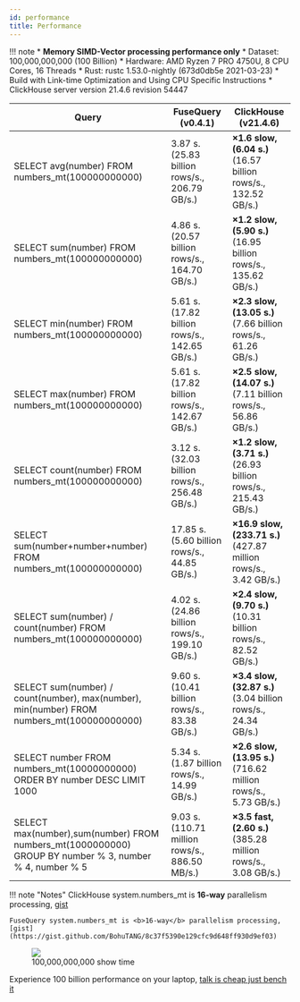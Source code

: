 ```yaml
---
id: performance
title: Performance
---
```


!!! note
    * **Memory SIMD-Vector processing performance only**
    * Dataset: 100,000,000,000 (100 Billion)
    * Hardware: AMD Ryzen 7 PRO 4750U, 8 CPU Cores, 16 Threads
    * Rust: rustc 1.53.0-nightly (673d0db5e 2021-03-23)
    * Build with Link-time Optimization and Using CPU Specific Instructions
    * ClickHouse server version 21.4.6 revision 54447

| Query                                                        | FuseQuery (v0.4.1)                                  | ClickHouse (v21.4.6)                                         |
| ------------------------------------------------------------ | --------------------------------------------------- | ------------------------------------------------------------ |
| SELECT avg(number) FROM numbers_mt(100000000000)             | 3.87 s.<br /> (25.83 billion rows/s., 206.79 GB/s.) | **×1.6 slow, (6.04 s.)** <br /> (16.57 billion rows/s., 132.52 GB/s.) |
| SELECT sum(number) FROM numbers_mt(100000000000)             | 4.86 s.<br />(20.57 billion rows/s., 164.70 GB/s.)  | **×1.2 slow, (5.90 s.)** <br />(16.95 billion rows/s., 135.62 GB/s.) |
| SELECT min(number) FROM numbers_mt(100000000000)             | 5.61 s.<br />(17.82 billion rows/s., 142.65 GB/s.)  | **×2.3 slow, (13.05 s.)** <br /> (7.66 billion rows/s., 61.26 GB/s.) |
| SELECT max(number) FROM numbers_mt(100000000000)             | 5.61 s.<br />(17.82 billion rows/s., 142.67 GB/s.)  | **×2.5 slow, (14.07 s.)** <br /> (7.11 billion rows/s., 56.86 GB/s.) |
| SELECT count(number) FROM numbers_mt(100000000000)           | 3.12 s.<br />(32.03 billion rows/s., 256.48 GB/s.)  | **×1.2 slow, (3.71 s.)** <br /> (26.93 billion rows/s., 215.43 GB/s.) |
| SELECT sum(number+number+number) FROM numbers_mt(100000000000) | 17.85 s.<br />(5.60 billion rows/s., 44.85 GB/s.)   | **×16.9 slow, (233.71 s.)** <br /> (427.87 million rows/s., 3.42 GB/s.) |
| SELECT sum(number) / count(number) FROM numbers_mt(100000000000) | 4.02 s.<br />(24.86 billion rows/s., 199.10 GB/s.)  | **×2.4 slow, (9.70 s.)** <br /> (10.31 billion rows/s., 82.52 GB/s.) |
| SELECT sum(number) / count(number), max(number), min(number) FROM numbers_mt(100000000000) | 9.60 s.<br />(10.41 billion rows/s., 83.38 GB/s.)   | **×3.4 slow, (32.87 s.)** <br /> (3.04 billion rows/s., 24.34 GB/s.) |
| SELECT number FROM numbers_mt(10000000000) ORDER BY number DESC LIMIT 1000 | 5.34 s.<br />(1.87 billion rows/s., 14.99 GB/s.)    | **×2.6 slow, (13.95 s.)** <br /> (716.62 million rows/s., 5.73 GB/s.) |
| SELECT max(number),sum(number) FROM numbers_mt(1000000000) GROUP BY number % 3, number % 4, number % 5 | 9.03 s.<br />(110.71 million rows/s., 886.50 MB/s.) | **×3.5 fast, (2.60 s.)** <br /> (385.28 million rows/s., 3.08 GB/s.) |

!!! note "Notes"
    ClickHouse system.numbers_mt is <b>16-way</b> parallelism processing, [gist](https://gist.github.com/BohuTANG/bba7ec2c23da8017eced7118b59fc7d5) 

    FuseQuery system.numbers_mt is <b>16-way</b> parallelism processing, [gist](https://gist.github.com/BohuTANG/8c37f5390e129cfc9d648ff930d9ef03)

<figure>
  <img src="https://datafuse-1253727613.cos.ap-hongkong.myqcloud.com/datafuse-avg-100b.gif"/>
  <figcaption>100,000,000,000 show time</figcaption>
</figure>

Experience 100 billion performance on your laptop, [talk is cheap just bench it](building-and-running.md)
